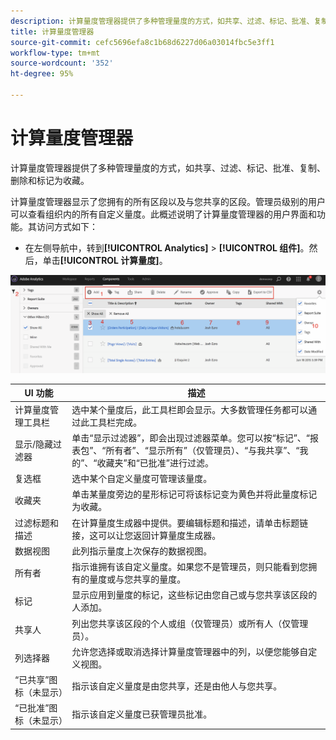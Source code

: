 ```yaml
---
description: 计算量度管理器提供了多种管理量度的方式，如共享、过滤、标记、批准、复制、删除和标记为收藏。
title: 计算量度管理器
source-git-commit: cefc5696efa8c1b68d6227d06a03014fbc5e3ff1
workflow-type: tm+mt
source-wordcount: '352'
ht-degree: 95%

---
```


# 计算量度管理器

计算量度管理器提供了多种管理量度的方式，如共享、过滤、标记、批准、复制、删除和标记为收藏。

计算量度管理器显示了您拥有的所有区段以及与您共享的区段。管理员级别的用户可以查看组织内的所有自定义量度。此概述说明了计算量度管理器的用户界面和功能。其访问方式如下：

* 在左侧导航中，转到&#x200B;**[!UICONTROL Analytics]** > **[!UICONTROL 组件]**。然后，单击&#x200B;**[!UICONTROL 计算量度]**。

![](assets/calcmet_mgr_ui.png)

| UI 功能 | 描述 |
| --- | --- |
| 计算量度管理工具栏 | 选中某个量度后，此工具栏即会显示。大多数管理任务都可以通过此工具栏完成。 |
| 显示/隐藏过滤器 | 单击“显示过滤器”，即会出现过滤器菜单。您可以按“标记”、“报表包”、“所有者”、“显示所有”（仅管理员）、“与我共享”、“我的”、“收藏夹”和“已批准”进行过滤。 |
| 复选框 | 选中某个自定义量度可管理该量度。 |
| 收藏夹 | 单击某量度旁边的星形标记可将该标记变为黄色并将此量度标记为收藏。 |
| 过滤标题和描述 | 在计算量度生成器中提供。要编辑标题和描述，请单击标题链接，这可以让您返回计算量度生成器。 |
| 数据视图 | 此列指示量度上次保存的数据视图。 |
| 所有者 | 指示谁拥有该自定义量度。如果您不是管理员，则只能看到您拥有的量度或与您共享的量度。 |
| 标记 | 显示应用到量度的标记，这些标记由您自己或与您共享该区段的人添加。 |
| 共享人 | 列出您共享该区段的个人或组（仅管理员）或所有人（仅管理员）。 |
| 列选择器 | 允许您选择或取消选择计算量度管理器中的列，以便您能够自定义视图。 |
| “已共享”图标（未显示） | 指示该自定义量度是由您共享，还是由他人与您共享。 |
| “已批准”图标（未显示） | 指示该自定义量度已获管理员批准。 |
